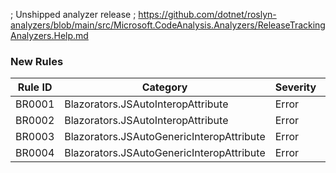 ﻿; Unshipped analyzer release
; https://github.com/dotnet/roslyn-analyzers/blob/main/src/Microsoft.CodeAnalysis.Analyzers/ReleaseTrackingAnalyzers.Help.md

### New Rules

Rule ID | Category | Severity | Notes
--------|----------|----------|-------
BR0001 | Blazorators.JSAutoInteropAttribute | Error | Descriptors
BR0002 | Blazorators.JSAutoInteropAttribute | Error | Descriptors
BR0003 | Blazorators.JSAutoGenericInteropAttribute | Error | Descriptors
BR0004 | Blazorators.JSAutoGenericInteropAttribute | Error | Descriptors